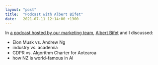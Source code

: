 ```yaml
---
layout: "post"
title:  "Podcast with Albert Bifet"
date:   2021-07-11 12:14:00 +1300
---
```


In [a podcast hosted by our marketing team]((https://www.podbean.com/media/share/pb-h2u44-1087999?utm_campaign=w_share_ep&utm_medium=dlink&utm_source=w_share)), [Albert Bifet](https://albertbifet.com/) and I discussed:
- Elon Musk vs. Andrew Ng
- industry vs. academia
- GDPR vs. Algorithm Charter for Aotearoa
- how NZ is world-famous in AI